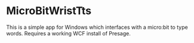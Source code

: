 # MicroBitWristTts
This is a simple app for Windows which interfaces with a micro:bit to type words. Requires a working WCF install of Presage.
